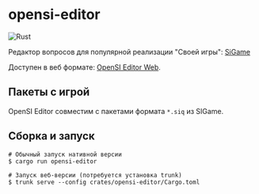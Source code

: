 # opensi-editor 

![Rust](https://github.com/opensi/opensi/workflows/Rust/badge.svg)

Редактор вопросов для популярной реализации "Своей игры": [SiGame](https://vladimirkhil.com/si/game)

Доступен в веб формате: [OpenSI Editor Web](https://opensi.github.io/opensi-editor).

## Пакеты с игрой

OpenSI Editor совместим с пакетами формата `*.siq` из SIGame.

## Сборка и запуск

```shell
# Обычный запуск нативной версии
$ cargo run opensi-editor

# Запуск веб-версии (потребуется установка trunk)
$ trunk serve --config crates/opensi-editor/Cargo.toml
```
